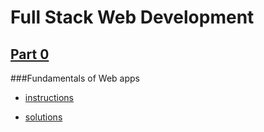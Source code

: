 # Full Stack Web Development

## [Part 0](https://fullstackopen.com/en/part0)

###Fundamentals of Web apps

- [instructions](https://fullstackopen.com/en/part0/fundamentals_of_web_apps#exercises-0-1-0-6)

- [solutions](https://github.com/sirbh/fullstackwebdevelopment/tree/main/part_0)
